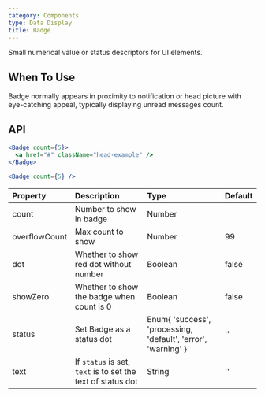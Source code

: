 ```yaml
---
category: Components
type: Data Display
title: Badge
---
```


Small numerical value or status descriptors for UI elements.

## When To Use

Badge normally appears in proximity to notification or head picture with eye-catching appeal, typically displaying unread messages count.

## API

```jsx
<Badge count={5}>
  <a href="#" className="head-example" />
</Badge>
```


```jsx
<Badge count={5} />
```

| Property      | Description                                                 | Type                                                          | Default |
|:--------------|:------------------------------------------------------------|:--------------------------------------------------------------|:--------|
| count         | Number to show in badge                                     | Number                                                        |         |
| overflowCount | Max count to show                                           | Number                                                        | 99      |
| dot           | Whether to show red dot without number                      | Boolean                                                       | false   |
| showZero      | Whether to show the badge when count is 0                   | Boolean                                                       | false   |
| status        | Set Badge as a status dot                                   | Enum{ 'success', 'processing, 'default', 'error', 'warning' } | ''      |
| text          | If `status` is set, `text` is to set the text of status dot | String                                                        | ''      |
